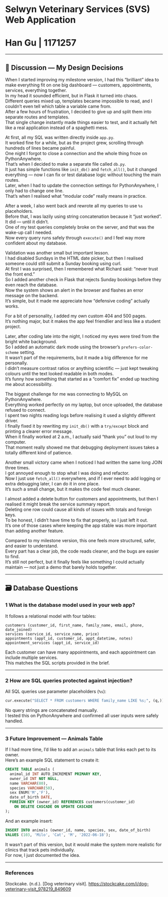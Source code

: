 # Selwyn Veterinary Services (SVS) Web Application  
# Han Gu | 1171257


---

## 💬 Discussion — My Design Decisions  

When I started improving my milestone version, I had this “brilliant” idea to make everything fit on one big dashboard — customers, appointments, services, everything together.  
In my head it sounded efficient, but in Flask it turned into chaos.  
Different queries mixed up, templates became impossible to read, and I couldn’t even tell which table a variable came from.  
After a few hours of frustration, I decided to give up and split them into separate routes and templates.  
That single change instantly made things easier to test, and it actually felt like a real application instead of a spaghetti mess.  

At first, all my SQL was written directly inside `app.py`.  
It worked fine for a while, but as the project grew, scrolling through hundreds of lines became painful.  
One night I forgot to close a connection and the whole thing froze on PythonAnywhere.  
That’s when I decided to make a separate file called `db.py`.  
It just has simple functions like `init_db()` and `fetch_all()`, but it changed everything — now I can fix or test database logic without touching the main routes.  
Later, when I had to update the connection settings for PythonAnywhere, I only had to change one line.  
That’s when I realised what “modular code” really means in practice.  

After a week, I also went back and rewrote all my queries to use `%s` placeholders.  
Before that, I was lazily using string concatenation because it “just worked”.  
It did — until it didn’t.  
One of my test queries completely broke on the server, and that was the wake-up call I needed.  
Now every query runs safely through `execute()` and I feel way more confident about my database.  

Validation was another small but important lesson.  
I had disabled Sundays in the HTML date picker, but then I realised someone could still submit a Sunday booking using curl.  
At first I was surprised, then I remembered what Richard said: “never trust the front end.”  
So I added another check in Flask that rejects Sunday bookings before they even reach the database.  
Now the system shows an alert in the browser and flashes an error message on the backend.  
It’s simple, but it made me appreciate how “defensive coding” actually works.  

For a bit of personality, I added my own custom 404 and 500 pages.  
It’s nothing major, but it makes the app feel friendlier and less like a student project.  

Later, after coding late into the night, I noticed my eyes were tired from the bright white background.  
So I added an automatic dark mode using the browser’s `prefers-color-scheme` setting.  
It wasn’t part of the requirements, but it made a big difference for me personally.  
I didn’t measure contrast ratios or anything scientific — just kept tweaking colours until the text looked readable in both modes.  
It’s funny how something that started as a “comfort fix” ended up teaching me about accessibility.  

The biggest challenge for me was connecting to MySQL on PythonAnywhere.  
Everything worked perfectly on my laptop, but once uploaded, the database refused to connect.  
I spent two nights reading logs before realising it used a slightly different driver.  
I finally fixed it by rewriting my `init_db()` with a `try/except` block and printing a clearer error message.  
When it finally worked at 2 a.m., I actually said “thank you” out loud to my computer.  
That moment really showed me that debugging deployment issues takes a totally different kind of patience.  

Another small victory came when I noticed I had written the same long JOIN three times.  
I got annoyed enough to stop what I was doing and refactor.  
Now I just use `fetch_all()` everywhere, and if I ever need to add logging or extra debugging later, I can do it in one place.  
It’s such a small change, but it makes the code feel much cleaner.  

I almost added a delete button for customers and appointments, but then I realised it might break the service summary report.  
Deleting one row could cause all kinds of issues with totals and foreign keys.  
To be honest, I didn’t have time to fix that properly, so I just left it out.  
It’s one of those cases where keeping the app stable was more important than adding another feature.  

Compared to my milestone version, this one feels more structured, safer, and easier to understand.  
Every part has a clear job, the code reads cleaner, and the bugs are easier to find.  
It’s still not perfect, but it finally feels like something I could actually maintain — not just a demo that barely holds together.  

---

## 🗃️ Database Questions  

### 1 What is the database model used in your web app?  

It follows a relational model with four tables:  

```
customers (customer_id, first_name, family_name, email, phone, date_joined)
services (service_id, service_name, price)
appointments (appt_id, customer_id, appt_datetime, notes)
appointment_services (appt_id, service_id)
```

Each customer can have many appointments, and each appointment can include multiple services.  
This matches the SQL scripts provided in the brief.  

---

### 2 How are SQL queries protected against injection?  

All SQL queries use parameter placeholders (`%s`):  

```python
cur.execute("SELECT * FROM customers WHERE family_name LIKE %s;", (q,))
```

No query strings are concatenated manually.  
I tested this on PythonAnywhere and confirmed all user inputs were safely handled.  

---

### 3 Future Improvement — Animals Table  

If I had more time, I’d like to add an `animals` table that links each pet to its owner.  
Here’s an example SQL statement to create it:  

```sql
CREATE TABLE animals (
  animal_id INT AUTO_INCREMENT PRIMARY KEY,
  owner_id INT NOT NULL,
  name VARCHAR(80),
  species VARCHAR(50),
  sex ENUM('M','F'),
  date_of_birth DATE,
  FOREIGN KEY (owner_id) REFERENCES customers(customer_id)
    ON DELETE CASCADE ON UPDATE CASCADE
);
```

And an example insert:  

```sql
INSERT INTO animals (owner_id, name, species, sex, date_of_birth)
VALUES (103, 'Milo', 'Cat', 'M', '2022-06-18');
```

It wasn’t part of this version, but it would make the system more realistic for clinics that track pets individually.  
For now, I just documented the idea.  

---


### References
Stockcake. (n.d.). [Dog veterinary visit]. https://stockcake.com/i/dog-veterinary-visit_978219_849609

